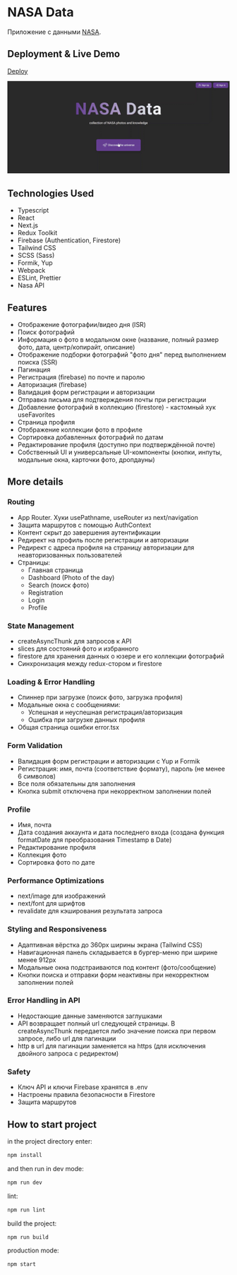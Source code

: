 # NASA Data

Приложение с данными [NASA](https://api.nasa.gov/).

## Deployment & Live Demo

[Deploy](https://datanasa.netlify.app/)

<img src="./public/preview.gif" alt="preview" />

## Technologies Used

- Typescript
- React
- Next.js
- Redux Toolkit
- Firebase (Authentication, Firestore)
- Tailwind CSS
- SCSS (Sass)
- Formik, Yup
- Webpack
- ESLint, Prettier
- Nasa API

## Features

- Отображение фотографии/видео дня (ISR)
- Поиск фотографий
- Информация о фото в модальном окне (название, полный размер фото, дата, центр/копирайт, описание)
- Отображение подборки фотографий "фото дня" перед выполнением поиска (SSR)
- Пагинация
- Регистрация (firebase) по почте и паролю
- Авторизация (firebase)
- Валидация форм регистрации и авторизации
- Отправка письма для подтверждения почты при регистрации
- Добавление фотографий в коллекцию (firestore) - кастомный хук useFavorites
- Страница профиля
- Отображение коллекции фото в профиле
- Сортировка добавленных фотографий по датам
- Редактирование профиля (доступно при подтверждённой почте)
- Собственный UI и универсальные UI-компоненты (кнопки, инпуты, модальные окна, карточки фото, дропдауны)

## More details

### Routing

- App Router. Хуки usePathname, useRouter из next/navigation
- Защита маршрутов с помощью AuthContext
- Контент скрыт до завершения аутентификации
- Редирект на профиль после регистрации и авторизации
- Редирект с адреса профиля на страницу авторизации для неавторизованных пользователей
- Страницы:
  - Главная страница
  - Dashboard (Photo of the day)
  - Search (поиск фото)
  - Registration
  - Login
  - Profile

### State Management

- createAsyncThunk для запросов к API
- slices для состояний фото и избранного
- firestore для хранения данных о юзере и его коллекции фотографий
- Синхронизация между redux-стором и firestore

### Loading & Error Handling

- Спиннер при загрузке (поиск фото, загрузка профиля)
- Модальные окна с сообщениями:
  - Успешная и неуспешная регистрация/авторизация
  - Ошибка при загрузке данных профиля
- Общая страница ошибки error.tsx

### Form Validation

- Валидация форм регистрации и авторизации с Yup и Formik
- Регистрация: имя, почта (соответствие формату), пароль (не менее 6 символов)
- Все поля обязательны для заполнения
- Кнопка submit отключена при некорректном заполнении полей

### Profile

- Имя, почта
- Дата создания аккаунта и дата последнего входа (создана функция formatDate для преобразования Timestamp в Date)
- Редактирование профиля
- Коллекция фото
- Сортировка фото по дате

### Performance Optimizations

- next/image для изображений
- next/font для шрифтов
- revalidate для кэширования результата запроса

### Styling and Responsiveness

- Адаптивная вёрстка до 360px ширины экрана (Tailwind CSS)
- Навигационная панель складывается в бургер-меню при ширине менее 912px
- Модальные окна подстраиваются под контент (фото/сообщение)
- Кнопки поиска и отправки форм неактивны при некорректном заполнении полей

### Error Handling in API

- Недостающие данные заменяются заглушками
- API возвращает полный url следующей страницы. В createAsyncThunk передается либо значение поиска при первом запросе, либо url для пагинации
- http в url для пагинации заменяется на https (для исключения двойного запроса с редиректом)

### Safety

- Ключ API и ключи Firebase хранятся в .env
- Настроены правила безопасности в Firestore
- Защита маршрутов

## How to start project

in the project directory enter:

```js
npm install
```

and then run in dev mode:

```js
npm run dev
```

lint:

```js
npm run lint
```

build the project:

```js
npm run build
```

production mode:

```js
npm start
```
